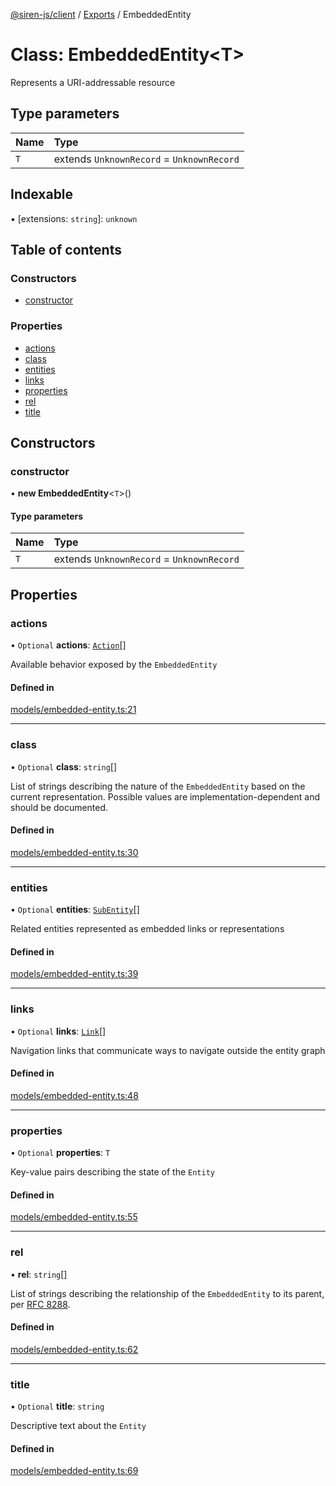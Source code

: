 [@siren-js/client](../README.md) / [Exports](../modules.md) / EmbeddedEntity

# Class: EmbeddedEntity<T\>

Represents a URI-addressable resource

## Type parameters

| Name | Type |
| :------ | :------ |
| `T` | extends `UnknownRecord` = `UnknownRecord` |

## Indexable

▪ [extensions: `string`]: `unknown`

## Table of contents

### Constructors

- [constructor](EmbeddedEntity.md#constructor)

### Properties

- [actions](EmbeddedEntity.md#actions)
- [class](EmbeddedEntity.md#class)
- [entities](EmbeddedEntity.md#entities)
- [links](EmbeddedEntity.md#links)
- [properties](EmbeddedEntity.md#properties)
- [rel](EmbeddedEntity.md#rel)
- [title](EmbeddedEntity.md#title)

## Constructors

### constructor

• **new EmbeddedEntity**<`T`\>()

#### Type parameters

| Name | Type |
| :------ | :------ |
| `T` | extends `UnknownRecord` = `UnknownRecord` |

## Properties

### actions

• `Optional` **actions**: [`Action`](Action.md)[]

Available behavior exposed by the `EmbeddedEntity`

#### Defined in

[models/embedded-entity.ts:21](https://github.com/siren-js/client/blob/f34d34d/src/models/embedded-entity.ts#L21)

___

### class

• `Optional` **class**: `string`[]

List of strings describing the nature of the `EmbeddedEntity` based on the current representation. Possible values
are implementation-dependent and should be documented.

#### Defined in

[models/embedded-entity.ts:30](https://github.com/siren-js/client/blob/f34d34d/src/models/embedded-entity.ts#L30)

___

### entities

• `Optional` **entities**: [`SubEntity`](../modules.md#subentity)[]

Related entities represented as embedded links or representations

#### Defined in

[models/embedded-entity.ts:39](https://github.com/siren-js/client/blob/f34d34d/src/models/embedded-entity.ts#L39)

___

### links

• `Optional` **links**: [`Link`](Link.md)[]

Navigation links that communicate ways to navigate outside the entity graph

#### Defined in

[models/embedded-entity.ts:48](https://github.com/siren-js/client/blob/f34d34d/src/models/embedded-entity.ts#L48)

___

### properties

• `Optional` **properties**: `T`

Key-value pairs describing the state of the `Entity`

#### Defined in

[models/embedded-entity.ts:55](https://github.com/siren-js/client/blob/f34d34d/src/models/embedded-entity.ts#L55)

___

### rel

• **rel**: `string`[]

List of strings describing the relationship of the `EmbeddedEntity` to its parent, per [RFC 8288](https://tools.ietf.org/html/rfc8288).

#### Defined in

[models/embedded-entity.ts:62](https://github.com/siren-js/client/blob/f34d34d/src/models/embedded-entity.ts#L62)

___

### title

• `Optional` **title**: `string`

Descriptive text about the `Entity`

#### Defined in

[models/embedded-entity.ts:69](https://github.com/siren-js/client/blob/f34d34d/src/models/embedded-entity.ts#L69)
